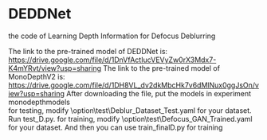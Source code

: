 # DEDDNet
the code of Learning Depth Information for Defocus Deblurring

The link to the pre-trained model of DEDDNet is:
https://drive.google.com/file/d/1DnVfActIucVEVyZw0rX3Mdx7-K4mYRvt/view?usp=sharing
The link to the pre-trained model of MonoDepthV2 is:
https://drive.google.com/file/d/1DH8VL_dv2dkMbcHk7v6dMlNux0ggJsOn/view?usp=sharing
After downloading the file, put the models in
experiment\
monodepthmodels\
for testing, modify \option\test\Deblur_Dataset_Test.yaml for your dataset. Run test_D.py.
for training, modify \option\test\Defocus_GAN_Trained.yaml for your dataset.
And then you can use train_finalD.py for training
